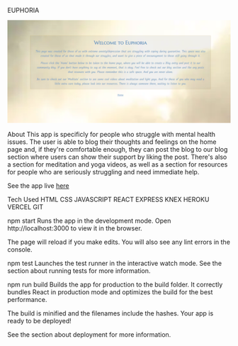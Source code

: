 EUPHORIA

![home page](https://raw.githubusercontent.com/Tamara570/Euphoria-client/master/src/images/Screenshot%20(52).png)


About
This app is specificly for people who struggle with mental health issues. The user is able to blog their thoughts and feelings on the home page and, if they're comfortable enough, they can post the blog to our blog section where users can show their support by liking the post. There's also a section for meditation and yoga videos, as well as a section for resources for people who are seriously struggling and need immediate help.

See the app live <a href="https://euphoria-client.vercel.app/">here</a>

Tech Used
HTML
CSS
JAVASCRIPT
REACT
EXPRESS
KNEX
HEROKU
VERCEL
GIT


npm start
Runs the app in the development mode.
Open http://localhost:3000 to view it in the browser.

The page will reload if you make edits.
You will also see any lint errors in the console.

npm test
Launches the test runner in the interactive watch mode.
See the section about running tests for more information.

npm run build
Builds the app for production to the build folder.
It correctly bundles React in production mode and optimizes the build for the best performance.

The build is minified and the filenames include the hashes.
Your app is ready to be deployed!

See the section about deployment for more information.